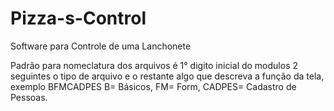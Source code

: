 Pizza-s-Control
===============

Software para Controle de uma Lanchonete

Padrão para nomeclatura dos arquivos é 1° digito inicial do modulos 2 seguintes o tipo de arquivo 
e o restante algo que descreva a função da tela, exemplo BFMCADPES B= Básicos, FM= Form, CADPES= Cadastro de Pessoas.
